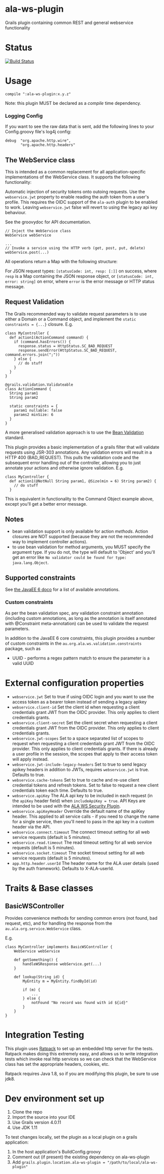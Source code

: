 # ala-ws-plugin
Grails plugin containing common REST and general webservice functionality

# Status
[![Build Status](https://travis-ci.org/AtlasOfLivingAustralia/ala-ws-plugin.svg?branch=master)](https://travis-ci.org/AtlasOfLivingAustralia/ala-ws-plugin)


# Usage

```
compile ":ala-ws-plugin:x.y.z"
```

Note: this plugin MUST be declared as a *compile* time dependency.

### Logging Config

If you want to see the raw data that is sent, add the following lines to your Config.groovy file's log4j config:

```
debug  "org.apache.http.wire",
       "org.apache.http.headers"
```

## The WebService class

This is intended as a common replacement for all application-specific implementations of the WebService class. It supports the following functionality:

Automatic injection of security tokens onto outoing requests.  Use the `webservice.jwt` property to enable reading the auth token from a user's profile.  This requires the OIDC support of the `ala-auth` plugin to be enabled to work.  Leaving `webservice.jwt` false will revert to using the legacy api key behaviour.

See the groovydoc for API documentation.

```
// Inject the WebService class
WebService webService

...
// Invoke a service using the HTTP verb (get, post, put, delete)
webService.post(...)
```

All operations return a Map with the following structure: 

For JSON request types:
```[statusCode: int, resp: [:]]``` on success, where ```resp``` is a Map containing the JSON response object, or ```[statusCode: int, error: string]``` on error, where ```error``` is the error message or HTTP status message.


## Request Validation

The Grails recommended way to validate request parameters is to use either a Domain or a Command object, and implement the ```static constraints = {...}``` closure. E.g.

```
class MyController {
  def action1(ActionCommand command) {
    if (command.hasErrors()) {
      response.status = HttpStatus.SC_BAD_REQUEST
      response.sendError(HttpStatus.SC_BAD_REQUEST, command.errors.join(";"))
    } else {
      // do stuff
    }
  }
}

@grails.validation.Validateable
class ActionCommand {
  String param1
  String param2
  
  static constraints = {
    param1 nullable: false
    params2 minSize: 6
  }
}
```
 
A more generalised validation approach is to use the [Bean Validation](http://beanvalidation.org/) standard. 

This plugin provides a basic implementation of a grails filter that will validate requests using JSR-303 annotations. 
Any validation errors will result in a HTTP 400 (BAD_REQUEST). This pulls the validation code and the subsequent error
handling out of the controller, allowing you to just annotate your actions and otherwise ignore validation. E.g.

```
class MyController {
  def action1(@NotNull String param1, @Size(min = 6) String param2) {
    // do stuff
  }
```
This is equivalent in functionality to the Command Object example above, except you'll get a better error message.

## Notes

* bean validation support is only available for action _methods_. Action closures are NOT supported (because they are not the recommended way to implement controller actions).
* to use bean validation for method arguments, you MUST specify the argument type. If you do not, the type will default to 'Object' and you'll get an error like ```No validator could be found for type: java.lang.Object```.

## Supported constraints

See [the JavaEE 6 doco](http://docs.oracle.com/javaee/6/api/javax/validation/constraints/package-summary.html) for a 
list of available annotations.


### Custom constraints

As per the bean validation spec, any validation constraint annotation (including custom annotations, as long as the annotation is itself annotated with @Constraint meta-annotation) can be used to validate the request parameters.

In addition to the JavaEE 6 core constraints, this plugin provides a number of custom constraints in the ```au.org.ala.ws.validation.constraints``` package, such as
 
* UUID - performs a regex pattern match to ensure the parameter is a valid UUID

# External configuration properties

* ```webservice.jwt``` Set to true if using OIDC login and you want to use the access token as a bearer token instead of sending a legacy apikey
* ```webservice.client-id``` Set the client id when requesting a client credentials grant JWT from the OIDC provider. This only applies to client credentials grants.
* ```webservice.client-secret``` Set the client secret when requesting a client credentials grant JWT from the OIDC provider. This only applies to client credentials grants.
* ```webservice.jwt-scopes``` Set to a space separated list of scopes to request when requesting a client credentials grant JWT from the OIDC provider.  This only applies to client credentials grants.  If there is already a user profile in the session, the scopes that apply to their access token will apply instead.
* ```webservice.jwt-include-legacy-headers``` Set to true to send legacy apikey headers in addition to JWTs, requires `webservice.jwt` is true.  Defaults to true.
* ```webservice.cache-tokens``` Set to true to cache and re-use client credential tokens and refresh tokens.  Set to false to request a new client credentials token each time.  Defaults to true.
* ```webservice.apiKey``` The ALA api key to be included in each request (in the ```apiKey``` header field) when ```includeApiKey = true```. API Keys are intended to be used with the [ALA WS Security Plugin](https://github.com/AtlasOfLivingAustralia/ala-ws-security-plugin).
* ```webservice.apiKeyHeader``` Override the default name of the apiKey header. This applied to all service calls - if you need to change the name for a single service, then you'll need to pass in the api key in a custom header via the API.
* ```webservice.connect.timeout``` The connect timeout setting for all web service requests (default is 5 minutes). 
* ```webservice.read.timeout``` The read timeout setting for all web service requests (default is 5 minutes). 
* ```webservice.socket.timeout``` The socket timeout setting for all web service requests (default is 5 minutes).
* ```app.http.header.userId``` The header name for the ALA user details (used by the auth framework). Defaults to X-ALA-userId.

# Traits & Base classes 

## BasicWSController

Provides convenience methods for sending common errors (not found, bad request, etc), and for handling the response from the ```au.ala.org.service.WebService``` class.

E.g.

```
class MyController implements BasicWSController {
    WebService webService
    
    def getSomething() {
        handleWSResponse webService.get(...)
    }
    
    def lookup(String id) {
        MyEntity m = MyEntity.findById(id)
        
        if (m) {
            ...
        } else {
            notFound "No record was found with id ${id}"
        }
    }   
}
```

# Integration Testing

This plugin uses [Ratpack](http://ratpack.io) to set up an embedded http server for the tests. Ratpack makes doing this extremely easy, and allows us to write integration tests which invoke real http services so we can check that the WebService class has set the appropriate headers, cookies, etc.

Ratpack requires Java 1.8, so if you are modifying this plugin, be sure to use jdk8.

# Dev environment set up

1. Clone the repo
1. Import the source into your IDE
1. Use Grails version 4.0.11
1. Use JDK 1.11

To test changes locally, set the plugin as a local plugin on a grails application:

1. In the host application's BuildConfig.groovy
  1. Comment out (if present) the existing dependency on ala-ws-plugin
  1. Add ```grails.plugin.location.ala-ws-plugin = "/path/to/local/ala-ws-plugin"```
  
  
